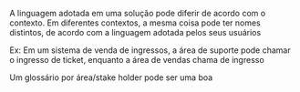 A linguagem adotada em uma solução pode diferir de acordo com o contexto.
Em diferentes contextos, a mesma coisa pode ter nomes distintos, de acordo com a linguagem adotada pelos seus usuários

Ex: Em um sistema de venda de ingressos, a área de suporte pode chamar o ingresso de ticket, enquanto a área de vendas chama de ingresso

Um glossário por área/stake holder pode ser uma boa
